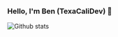 ### Hello, I'm Ben (TexaCaliDev) 👋
![Github stats](https://github-readme-stats.vercel.app/api?username=TexaCaliDev)

